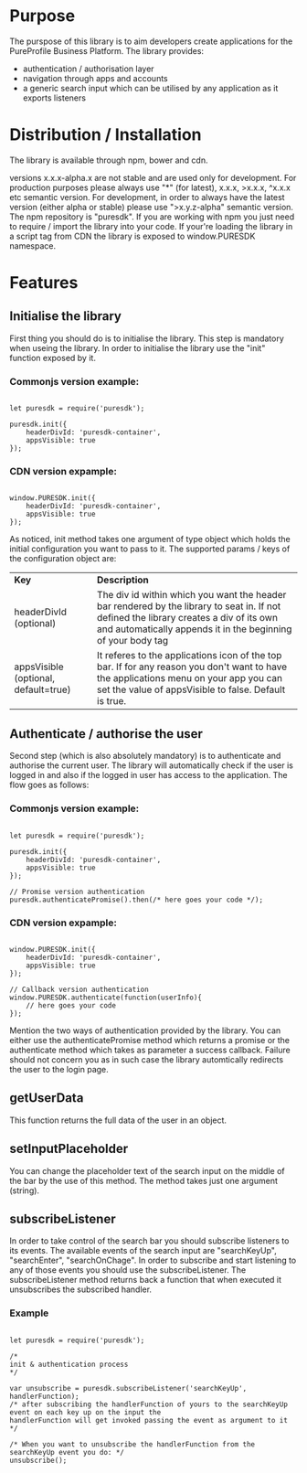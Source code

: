 # Purpose
The purspose of this library is to aim developers create applications for the PureProfile Business Platform.
The library provides:
* authentication / authorisation layer
* navigation through apps and accounts
* a generic search input which can be utilised by any application as it exports listeners

# Distribution / Installation
The library is available through npm, bower and cdn.

versions x.x.x-alpha.x are not stable and are used only for development. For production purposes please always use
"*" (for latest), x.x.x, >x.x.x, ^x.x.x etc semantic version.
For development, in order to always have the latest version (either alpha or stable) please use ">x.y.z-alpha" semantic version.
The npm repository is "puresdk".
If you are working with npm you just need to require / import the library into your code. If your're loading the library
in a script tag from CDN the library is exposed to window.PURESDK namespace.

# Features
## Initialise the library
First thing you should do is to initialise the library. This step is mandatory when useing the library.
In order to initialise the library use the "init" function exposed by it.

### Commonjs version example:
<pre lang="javascript"><code>
let puresdk = require('puresdk');

puresdk.init({
    headerDivId: 'puresdk-container',
    appsVisible: true
});
</code></pre>

### CDN version expample:
<pre lang="javascript"><code>
window.PURESDK.init({
    headerDivId: 'puresdk-container',
    appsVisible: true
});
</code></pre>

As noticed, init method takes one argument of type object which holds the initial configuration you want to pass to it.
The supported params / keys of the configuration object are:
<table width="100%" cellspacing="0" cellpadding="0">
    <tr>
        <td><b>Key</b></td>
        <td><b>Description</b></td>
    </tr>
    <tr>
        <td>headerDivId (optional)</td>
        <td>The div id within which you want the header bar rendered by the library to seat in. If not defined the library
        creates a div of its own and automatically appends it in the beginning of your body tag</td>
    </tr>
    <tr>
        <td>appsVisible (optional, default=true)</td>
        <td>It referes to the applications icon of the top bar. If for any reason you don't want to have the applications
        menu on your app you can set the value of appsVisible to false. Default is true.</td>
    </tr>
</table>

## Authenticate / authorise the user
Second step (which is also absolutely mandatory) is to authenticate and authorise the current user. The library will automatically
check if the user is logged in and also if the logged in user has access to the application. The flow goes as follows:
### Commonjs version example:

<pre lang="javascript"><code>
let puresdk = require('puresdk');

puresdk.init({
    headerDivId: 'puresdk-container',
    appsVisible: true
});

// Promise version authentication
puresdk.authenticatePromise().then(/* here goes your code */);
</code></pre>

### CDN version expample:
<pre lang="javascript"><code>
window.PURESDK.init({
    headerDivId: 'puresdk-container',
    appsVisible: true
});

// Callback version authentication
window.PURESDK.authenticate(function(userInfo){
    // here goes your code
});
</code></pre>

Mention the two ways of authentication provided by the library. You can either use the authenticatePromise method which
returns a promise or the authenticate method which takes as parameter a success callback. Failure should not concern you as
in such case the library automtically redirects the user to the login page.

## getUserData
This function returns the full data of the user in an object.

## setInputPlaceholder
You can change the placeholder text of the search input on the middle of the bar by the use of this method. The method takes
just one argument (string).

## subscribeListener
In order to take control of the search bar you should subscribe listeners to its events. The available events of the search
input are "searchKeyUp", "searchEnter", "searchOnChage". In order to subscribe and start listening to any of those events
you should use the subscribeListener. The subscribeListener method returns back a function that when executed it unsubscribes
the subscribed handler.
### Example
<pre lang="javascript"><code>
let puresdk = require('puresdk');

/*
init & authentication process
*/

var unsubscribe = puresdk.subscribeListener('searchKeyUp', handlerFunction);
/* after subscribing the handlerFunction of yours to the searchKeyUp event on each key up on the input the
handlerFunction will get invoked passing the event as argument to it */

/* When you want to unsubscribe the handlerFunction from the searchKeyUp event you do: */
unsubscribe();
</code></pre>